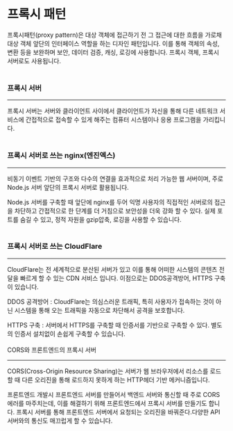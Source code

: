 # 프록시 패턴
프록시패턴(proxy pattern)은 대상 객체에 접근하기 전 그 접근에 대한 흐름을 가로채 대상 객체 앞단의 인터페이스 역할을 하는 디자인 패턴입니다. 이를 통해 객체의 속성, 변환 등을 보완하며 보안, 데이터 검증, 캐싱, 로깅에 사용합니다. 프록시 객체, 프록시 서버로도 사용됩니다.
<br>
<br>
### 프록시 서버
* * *
프록시 서버는 서버와 클라이언트 사이에서 클라이언트가 자신을 통해 다른 네트워크 서비스에 간접적으로 접속할 수 있게 해주는 컴퓨터 시스템이나 응용 프로그램을 가리킵니다.
<br><br>
### 프록시 서버로 쓰는 nginx(엔진엑스)
* * *
비동기 이벤트 기반의 구조와 다수의 연결을 효과적으로 처리 가능한 웹 서버이며, 주로 Node.js 서버 앞단의 프록시 서버로 활용됩니다.

Node.js 서버를 구축할 때 앞단에 nginx를 두어 익명 사용자의 직접적인 서버로의 접근을 차단하고 간접적으로 한 단계를 더 거침으로 보안성을 더욱 강화 할 수 있다. 실제 포트를 숨길 수 있고, 정적 자원을 gzip압축, 로깅을 사용할 수 있습니다.
<br><br>
### 프록시 서버로 쓰는 CloudFlare
***
CloudFlare는 전 세계적으로 분산된 서버가 있고 이를 통해 어떠한 시스템의 콘텐츠 전달을 빠르게 할 수 있는 CDN 서비스 입니다. 이점으로는 DDOS공격방어, HTTPS 구축이 있습니다. 

DDOS 공격방어 : CloudFlare는 의심스러운 트래픽, 특히 사용자가 접속하는 것이 아닌 시스템을 통해 오는 트래픽을 자동으로 차단해서 공격을 보호합니다.

HTTPS 구축 : 서버에서 HTTPS를 구축할 때 인증서를 기반으로 구축할 수 있다. 별도의 인증서 설치없이 손쉽게 구축할 수 있습니다.
<br><br>
CORS와 프론트엔드의 프록시 서버
***
CORS(Cross-Origin Resource Sharing)는 서버가 웹 브라우저에서 리소스를 로드할 때 다른 오리진을 통해 로드하지 못하게 하는 HTTP헤더 기반 메커니즘입니다.

프론트엔드 개발시 프론트엔드 서버를 만들어서 백엔드 서버와 통신할 때 주로 CORS 에러를 마주치는데, 이를 해결하기 위해 프론트엔드에서 프록시 서버를 만들기도 합니다. 프록시 서버를 통해 프론트엔드 서버에서 요청되는 오리진을 바꿔준다.다양한 API 서버와의 통신도 매끄럽게 할 수 있습니다.

